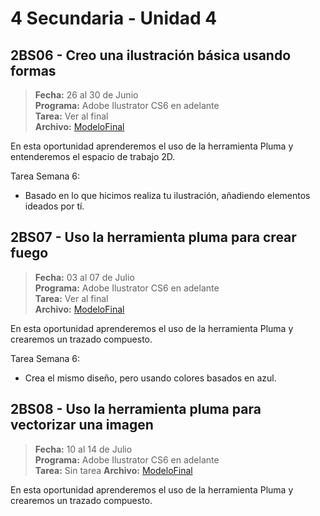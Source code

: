 # 4 Secundaria - Unidad 4


## 2BS06 - Creo una ilustración básica usando formas

> **Fecha:** 26 al 30 de Junio<br> **Programa:** Adobe Ilustrator CS6 en adelante<br> **Tarea:** Ver al final<br> **Archivo:** [ModeloFinal](https://github.com/israelcueva/colegio-docs/blob/266bd772153e225878c750122c6b5743d5396772/docs/4-secundaria/archivos/Unidad4/2SEC-4SEC-2BS06-ILUSTRACION.png ':include :type=code')

En esta oportunidad aprenderemos el uso de la herramienta Pluma y entenderemos el espacio de trabajo 2D.

Tarea Semana 6:

- Basado en lo que hicimos realiza tu ilustración, añadiendo elementos ideados por tí.



## 2BS07 - Uso la herramienta pluma para crear fuego

> **Fecha:** 03 al 07 de Julio<br> **Programa:** Adobe Ilustrator CS6 en adelante<br> **Tarea:** Ver al final<br> **Archivo:** [ModeloFinal](https://github.com/israelcueva/colegio-docs/blob/2e32d3b4a7923ee1a0235cec09c58c52aafbb424/docs/4-secundaria/archivos/Unidad4/4SEC-2BS07-FUEGO.png ':include :type=code')

En esta oportunidad aprenderemos el uso de la herramienta Pluma y crearemos un trazado compuesto.

Tarea Semana 6:

- Crea el mismo diseño, pero usando colores basados en azul.

<div class="currentTheme">

## 2BS08 - Uso la herramienta pluma para vectorizar una imagen

> **Fecha:** 10 al 14 de Julio<br> **Programa:** Adobe Ilustrator CS6 en adelante<br> **Tarea:** Sin tarea **Archivo:** [ModeloFinal](https://github.com/israelcueva/colegio-docs/blob/bbedf1d6782fab419fd778f510a6efe69a324b55/docs/4-secundaria/archivos/Unidad4/4SEC-2BS08-TUMI.png)

En esta oportunidad aprenderemos el uso de la herramienta Pluma y crearemos un trazado compuesto.

</div>

